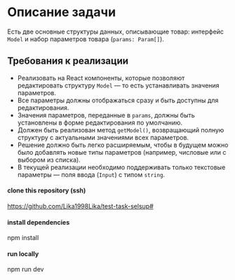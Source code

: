 # Описание задачи

Есть две основные структуры данных, описывающие товар: интерфейс `Model` и набор параметров товара (`params: Param[]`).

## Требования к реализации

- Реализовать на React компоненты, которые позволяют редактировать структуру `Model` — то есть устанавливать значения параметров.
- Все параметры должны отображаться сразу и быть доступны для редактирования.
- Значения параметров, переданные в `params`, должны быть установлены в форме редактирования по умолчанию.
- Должен быть реализован метод `getModel()`, возвращающий полную структуру с актуальными значениями всех параметров.
- Решение должно быть легко расширяемым, чтобы в будущем можно было добавлять новые типы параметров (например, числовые или с выбором из списка).
- В текущей реализации необходимо поддерживать только текстовые параметры — поля ввода (`Input`) с типом `string`.

#### clone this repository (ssh)
https://github.com/Lika1998Lika/test-task-selsup# 
#### install dependencies
npm install
#### run locally
npm run dev

